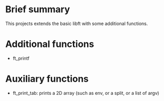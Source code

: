 # Brief summary
This projects extends the basic libft with some additional functions.

# Additional functions
- ft_printf

# Auxiliary functions
- ft_print_tab: prints a 2D array (such as env, or a split, or a list of argv)